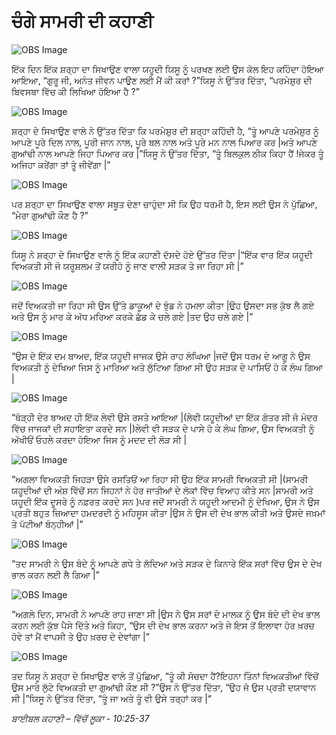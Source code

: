 # ਚੰਗੇ ਸਾਮਰੀ ਦੀ ਕਹਾਣੀ

![OBS Image](https://cdn.door43.org/obs/jpg/360px/obs-en-27-01.jpg)

ਇੱਕ  ਦਿਨ ਇੱਕ  ਸ਼ਰ੍ਹਾ ਦਾ ਸਿਖਾਉਣ ਵਾਲਾ  ਯਹੂਦੀ ਯਿਸੂ ਨੂੰ ਪਰਖਣ ਲਈ ਉਸ ਕੋਲ  ਇਹ ਕਹਿੰਦਾ ਹੋਇਆ ਆਇਆ,  “ਗੁਰੂ ਜੀ, ਅਨੰਤ ਜੀਵਨ ਪਾਉਣ ਲਈ ਮੈਂ ਕੀ  ਕਰਾਂ ?”ਯਿਸੂ ਨੇ ਉੱਤਰ ਦਿੱਤਾ, “ਪਰਮੇਸ਼ੁਰ  ਦੀ ਬਿਵਸਥਾ ਵਿੱਚ  ਕੀ  ਲਿਖਿਆ ਹੋਇਆ ਹੈ ?”

![OBS Image](https://cdn.door43.org/obs/jpg/360px/obs-en-27-02.jpg)

ਸ਼ਰ੍ਹਾ ਦੇ ਸਿਖਾਉਣ ਵਾਲੇ  ਨੇ ਉੱਤਰ ਦਿੱਤਾ ਕਿ ਪਰਮੇਸ਼ੁਰ  ਦੀ ਸ਼ਰ੍ਹਾ ਕਹਿੰਦੀ ਹੈ, “ਤੂੰ ਆਪਣੇ ਪਰਮੇਸ਼ੁਰ  ਨੂੰ ਆਪਣੇ ਪੂਰੇ ਦਿਲ ਨਾਲ, ਪੂਰੀ  ਜਾਨ ਨਾਲ, ਪੂਰੇ ਬਲ ਨਾਲ ਅਤੇ ਪੂਰੇ ਮਨ ਨਾਲ ਪਿਆਰ ਕਰ |ਅਤੇ ਆਪਣੇ  ਗੁਆਂਢੀ   ਨਾਲ ਆਪਣੇ ਜਿਹਾ ਪਿਆਰ ਕਰ |”ਯਿਸੂ ਨੇ ਉੱਤਰ ਦਿੱਤਾ, “ਤੂੰ ਬਿਲਕੁਲ ਠੀਕ ਕਿਹਾ  ਹੈਂ !ਜੇਕਰ ਤੂੰ ਅਜਿਹਾ ਕਰੇਂਗਾ  ਤਾਂ ਤੂੰ ਜੀਵੇਂਗਾ |”

![OBS Image](https://cdn.door43.org/obs/jpg/360px/obs-en-27-03.jpg)

ਪਰ ਸ਼ਰ੍ਹਾ ਦਾ ਸਿਖਾਉਣ ਵਾਲਾ  ਸਬੂਤ ਦੇਣਾ ਚਾਹੁੰਦਾ ਸੀ ਕਿ ਉਹ ਧਰਮੀ ਹੈ, ਇਸ ਲਈ ਉਸ ਨੇ ਪੁੱਛਿਆ, “ਮੇਰਾ ਗੁਆਂਢੀ  ਕੌਣ ਹੈ ?”

![OBS Image](https://cdn.door43.org/obs/jpg/360px/obs-en-27-04.jpg)

ਯਿਸੂ ਨੇ ਸ਼ਰ੍ਹਾ ਦੇ ਸਿਖਾਉਣ ਵਾਲੇ  ਨੂੰ ਇੱਕ  ਕਹਾਣੀ ਦੱਸਦੇ ਹੋਏ ਉੱਤਰ ਦਿੱਤਾ |“ਇੱਕ  ਵਾਰ ਇੱਕ  ਯਹੂਦੀ ਵਿਅਕਤੀ ਸੀ ਜੋ ਯਰੂਸ਼ਲਮ ਤੋਂ ਯਰੀਹੋ ਨੂੰ ਜਾਣ ਵਾਲੀ ਸੜਕ ਤੇ ਜਾ ਰਿਹਾ ਸੀ |”

![OBS Image](https://cdn.door43.org/obs/jpg/360px/obs-en-27-05.jpg)

ਜਦੋਂ ਵਿਅਕਤੀ ਜਾ ਰਿਹਾ ਸੀ ਉਸ ਉੱਤੇ ਡਾਕੂਆਂ ਦੇ ਝੁੰਡ ਨੇ ਹਮਲਾ ਕੀਤਾ |ਉਹ ਉਸਦਾ ਸਭ  ਕੁੱਝ ਲੈ ਗਏ ਅਤੇ  ਉਸ ਨੂੰ ਮਾਰ ਕੇ ਅੱਧ ਮਰਿਆ ਕਰਕੇ ਛੱਡ ਕੇ ਚਲੇ ਗਏ |ਤਦ  ਉਹ ਚਲੇ ਗਏ |”

![OBS Image](https://cdn.door43.org/obs/jpg/360px/obs-en-27-06.jpg)

“ਉਸ ਦੇ ਇੱਕ  ਦਮ ਬਾਅਦ,  ਇੱਕ  ਯਹੂਦੀ ਜਾਜਕ ਉਸੇ ਰਾਹ ਲੰਘਿਆ |ਜਦੋਂ ਉਸ ਧਰਮ ਦੇ ਆਗੂ ਨੇ ਉਸ ਵਿਅਕਤੀ ਨੂੰ ਦੇਖਿਆ ਜਿਸ ਨੂੰ ਮਾਰਿਆ ਅਤੇ ਲੁੱਟਿਆ ਗਿਆ ਸੀ ਉਹ ਸੜਕ ਦੇ ਪਾਸਿਓਂ  ਹੋ ਕੇ ਲੰਘ ਗਿਆ |

![OBS Image](https://cdn.door43.org/obs/jpg/360px/obs-en-27-07.jpg)

“ਥੋੜ੍ਹੀ  ਦੇਰ ਬਾਅਦ ਹੀ  ਇੱਕ  ਲੇਵੀ ਉਸੇ ਰਸਤੇ  ਆਇਆ |(ਲੇਵੀ ਯਹੂਦੀਆਂ ਦਾ ਇੱਕ  ਗੋਤਰ ਸੀ ਜੋ ਮੰਦਰ ਵਿੱਚ  ਜਾਜਕਾਂ ਦੀ ਸਹਾਇਤਾ ਕਰਦੇ ਸਨ |)ਲੇਵੀ ਵੀ ਸੜਕ ਦੇ ਪਾਸੇ ਹੋ ਕੇ ਲੰਘ ਗਿਆ, ਉਸ ਵਿਅਕਤੀ ਨੂੰ ਅੱਖੀਓਂ  ਓਹਲੇ ਕਰਦਾ ਹੋਇਆ ਜਿਸ ਨੂੰ ਮਦਦ  ਦੀ ਲੋੜ ਸੀ |

![OBS Image](https://cdn.door43.org/obs/jpg/360px/obs-en-27-08.jpg)

“ਅਗਲਾ ਵਿਅਕਤੀ ਜਿਹੜਾ ਉਸੇ ਰਸਤਿਓਂ  ਆ ਰਿਹਾ ਸੀ ਉਹ ਇੱਕ  ਸਾਮਰੀ ਵਿਅਕਤੀ ਸੀ |(ਸਾਮਰੀ ਯਹੂਦੀਆਂ ਦੀ ਅੰਸ਼ ਵਿੱਚੋਂ  ਸਨ ਜਿਹਨਾਂ ਨੇ ਹੋਰ ਜਾਤੀਆਂ ਦੇ ਲੋਕਾਂ ਵਿੱਚ  ਵਿਆਹ ਕੀਤੇ ਸਨ |ਸਾਮਰੀ ਅਤੇ ਯਹੂਦੀ ਇੱਕ ਦੂਸਰੇ ਨੂੰ ਨਫ਼ਰਤ ਕਰਦੇ ਸਨ )ਪਰ ਜਦੋਂ ਸਾਮਰੀ ਨੇ ਯਹੂਦੀ ਆਦਮੀ ਨੂੰ ਦੇਖਿਆ, ਉਸ ਨੇ ਉਸ ਪ੍ਰਤੀ ਬਹੁਤ ਜ਼ਿਆਦਾ ਹਮਦਰਦੀ ਨੂੰ ਮਹਿਸੂਸ ਕੀਤਾ |ਉਸ ਨੇ ਉਸ ਦੀ ਦੇਖ ਭਾਲ ਕੀਤੀ ਅਤੇ ਉਸਦੇ ਜਖ਼ਮਾਂ ਤੇ ਪੱਟੀਆਂ ਬੰਨ੍ਹੀਆਂ  |”

![OBS Image](https://cdn.door43.org/obs/jpg/360px/obs-en-27-09.jpg)

“ਤਦ  ਸਾਮਰੀ ਨੇ ਉਸ ਬੰਦੇ ਨੂੰ ਆਪਣੇ ਗਧੇ ਤੇ ਲੱਦਿਆ ਅਤੇ ਸੜਕ ਦੇ ਕਿਨਾਰੇ ਇੱਕ ਸਰਾਂ ਵਿੱਚ ਉਸ ਦੇ ਦੇਖ ਭਾਲ ਕਰਨ ਲਈ ਲੈ ਗਿਆ |”

![OBS Image](https://cdn.door43.org/obs/jpg/360px/obs-en-27-10.jpg)

“ਅਗਲੇ ਦਿਨ, ਸਾਮਰੀ ਨੇ ਆਪਣੇ ਰਾਹ ਜਾਣਾ ਸੀ |ਉਸ ਨੇ ਉਸ ਸਰਾਂ ਦੇ ਮਾਲਕ ਨੂੰ ਉਸ ਬੰਦੇ ਦੀ ਦੇਖ ਭਾਲ ਕਰਨ ਲਈ ਕੁੱਝ  ਪੈਸੇ ਦਿੱਤੇ ਅਤੇ ਕਿਹਾ, “ਉਸ ਦੀ  ਦੇਖ ਭਾਲ ਕਰਨਾ ਅਤੇ ਜੇ ਇਸ ਤੋਂ ਇਲਾਵਾ ਹੋਰ ਖ਼ਰਚ  ਹੋਵੇ ਤਾਂ ਮੈਂ ਵਾਪਸੀ ਤੇ ਉਹ ਖ਼ਰਚ  ਦੇ ਦੇਵਾਂਗਾ |”

![OBS Image](https://cdn.door43.org/obs/jpg/360px/obs-en-27-11.jpg)

ਤਦ  ਯਿਸੂ ਨੇ ਸ਼ਰ੍ਹਾ ਦੇ ਸਿਖਾਉਣ ਵਾਲੇ ਤੋਂ ਪੁੱਛਿਆ, “ਤੂੰ ਕੀ ਸੋਚਦਾ ਹੈਂ?ਇਹਨਾ ਤਿੰਨਾਂ  ਵਿਅਕਤੀਆਂ ਵਿੱਚੋਂ  ਉਸ ਮਾਰੇ ਲੁੱਟੇ ਵਿਅਕਤੀ ਦਾ ਗੁਆਂਢੀ  ਕੌਣ ਸੀ ?”ਉਸ ਨੇ ਉੱਤਰ ਦਿੱਤਾ, “ਉਹ ਜੋ ਉਸ ਪ੍ਰਤੀ ਦਯਾਵਾਨ ਸੀ |”ਯਿਸੂ ਨੇ ਉੱਤਰ ਦਿੱਤਾ, “ਤੂੰ ਜਾ ਅਤੇ ਤੂੰ ਵੀ ਉਸੇ ਤਰ੍ਹਾਂ  ਕਰ |“

_ਬਾਈਬਲ ਕਹਾਣੀ – ਵਿੱਚੋਂ ਲੂਕਾ - 10:25-37_